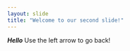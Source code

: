 ```yaml
---
layout: slide
title: "Welcome to our second slide!"
---
```

_**Hello**_
Use the left arrow to go back!
